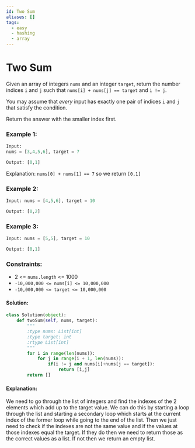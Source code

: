 ```yaml
---
id: Two Sum
aliases: []
tags:
  - easy
  - hashing
  - array
---
```


# Two Sum

Given an array of integers `nums` and an integer `target`, return the number indices `i` and `j` such that `nums[i] + nums[j] == target` and `i != j`. 

You may assume that *every* input has exactly one pair of indices `i` and `j` that satisfy the condition. 

Return the answer with the smaller index first. 

### Example 1: 

```python
Input:
nums = [3,4,5,6], target = 7

Output: [0,1]
```

Explanation: `nums[0] + nums[1] == 7` so we return `[0,1]`

### Example 2:
```python
Input: nums = [4,5,6], target = 10

Output: [0,2]
```
### Example 3: 
```python
Input: nums = [5,5], target = 10

Output: [0,1]
```

### Constraints:
- 2 <= `nums.length` <= 1000
- `-10,000,000 <= nums[i] <= 10,000,000`
- `-10,000,000 <= target <= 10,000,000`

#### Solution:
``` python
class Solution(object):
	def twoSum(self, nums, target):
		"""
		:type nums: List[int]
		:type target: int 
		:rtype List[int]
		"""
		for i in range(len(nums)):
			for j in range(i + 1, len(nums)):
				if(i != j and nums[i]+nums[j == target]):
					return [i,j]
		return []
```

#### Explanation:
We need to go through the list of integers and find the indexes of the 2 elements which add up to the target value. We can do this by starting a loop through the list and starting a secondary loop which starts at the current index of the former loop while going to the end of the list. Then we just need to check if the indexes are not the same value and if the values at those indexes equal the target. If they do then we need to return those as the correct values as a list. If not then we return an empty list.


